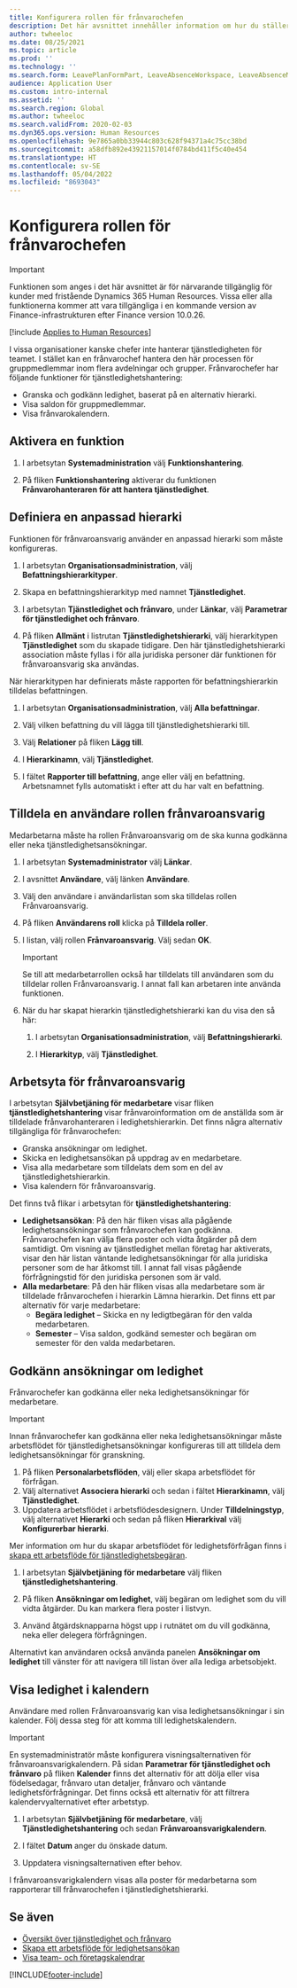 ```yaml
---
title: Konfigurera rollen för frånvarochefen
description: Det här avsnittet innehåller information om hur du ställer in rollen som frånvaroansvarig för hantering av tjänstledighet för medarbetare.
author: twheeloc
ms.date: 08/25/2021
ms.topic: article
ms.prod: ''
ms.technology: ''
ms.search.form: LeavePlanFormPart, LeaveAbsenceWorkspace, LeaveAbsenceManager
audience: Application User
ms.custom: intro-internal
ms.assetid: ''
ms.search.region: Global
ms.author: twheeloc
ms.search.validFrom: 2020-02-03
ms.dyn365.ops.version: Human Resources
ms.openlocfilehash: 9e7865a0bb33944c803c628f94371a4c75cc38bd
ms.sourcegitcommit: a58dfb892e43921157014f0784bd411f5c40e454
ms.translationtype: HT
ms.contentlocale: sv-SE
ms.lasthandoff: 05/04/2022
ms.locfileid: "8693043"
---
```

# <a name="configure-the-absence-manager-role"></a>Konfigurera rollen för frånvarochefen

>[!Important]
>Funktionen som anges i det här avsnittet är för närvarande tillgänglig för kunder med fristående Dynamics 365 Human Resources. Vissa eller alla funktionerna kommer att vara tillgängliga i en kommande version av Finance-infrastrukturen efter Finance version 10.0.26.

[!include [Applies to Human Resources](../includes/applies-to-hr.md)]

I vissa organisationer kanske chefer inte hanterar tjänstledigheten för teamet. I stället kan en frånvarochef hantera den här processen för gruppmedlemmar inom flera avdelningar och grupper. Frånvarochefer har följande funktioner för tjänstledighetshantering:

- Granska och godkänn ledighet, baserat på en alternativ hierarki.
- Visa saldon för gruppmedlemmar.
- Visa frånvarokalendern.

## <a name="turn-on-the-feature"></a>Aktivera en funktion

1. I arbetsytan **Systemadministration** välj **Funktionshantering**.

2. På fliken **Funktionshantering** aktiverar du funktionen **Frånvarohanteraren för att hantera tjänstledighet**.

## <a name="define-a-custom-hierarchy"></a>Definiera en anpassad hierarki

Funktionen för frånvaroansvarig använder en anpassad hierarki som måste konfigureras.

1. I arbetsytan **Organisationsadministration**, välj **Befattningshierarkityper**.

2. Skapa en befattningshierarkityp med namnet **Tjänstledighet**.

3. I arbetsytan **Tjänstledighet och frånvaro**, under **Länkar**, välj **Parametrar för tjänstledighet och frånvaro**.

4. På fliken **Allmänt** i listrutan **Tjänstledighetshierarki**, välj hierarkitypen **Tjänstledighet** som du skapade tidigare. Den här tjänstledighetshierarki association måste fyllas i för alla juridiska personer där funktionen för frånvaroansvarig ska användas.

När hierarkitypen har definierats måste rapporten för befattningshierarkin tilldelas befattningen.

1. I arbetsytan **Organisationsadministration**, välj **Alla befattningar**.

2. Välj vilken befattning du vill lägga till tjänstledighetshierarki till.

3. Välj **Relationer** på fliken **Lägg till**.

4. I **Hierarkinamn**, välj **Tjänstledighet**.

5. I fältet **Rapporter till befattning**, ange eller välj en befattning. Arbetsnamnet fylls automatiskt i efter att du har valt en befattning.

## <a name="assign-the-absence-manager-role-to-a-user"></a>Tilldela en användare rollen frånvaroansvarig

Medarbetarna måste ha rollen Frånvaroansvarig om de ska kunna godkänna eller neka tjänstledighetsansökningar.

1. I arbetsytan **Systemadministrator** välj **Länkar**.

2. I avsnittet **Användare**, välj länken **Användare**.

3. Välj den användare i användarlistan som ska tilldelas rollen Frånvaroansvarig.

4. På fliken **Användarens roll** klicka på **Tilldela roller**.

5. I listan, välj rollen **Frånvaroansvarig**. Välj sedan **OK**.

    > [!IMPORTANT]
    > Se till att medarbetarrollen också har tilldelats till användaren som du tilldelar rollen Frånvaroansvarig. I annat fall kan arbetaren inte använda funktionen.

6. När du har skapat hierarkin tjänstledighetshierarki kan du visa den så här:

    1. I arbetsytan **Organisationsadministration**, välj **Befattningshierarki**.
    
    2. I **Hierarkityp**, välj **Tjänstledighet**.

## <a name="absence-manager-workspace"></a>Arbetsyta för frånvaroansvarig

I arbetsytan **Självbetjäning för medarbetare** visar fliken **tjänstledighetshantering** visar frånvaroinformation om de anställda som är tilldelade frånvarohanteraren i ledighetshierarkin. Det finns några alternativ tillgängliga för frånvarochefen: 
 - Granska ansökningar om ledighet.</br>
 - Skicka en ledighetsansökan på uppdrag av en medarbetare.</br>
 - Visa alla medarbetare som tilldelats dem som en del av tjänstledighetshierarkin.</br>
 - Visa kalendern för frånvaroansvarig.</br>

Det finns två flikar i arbetsytan för **tjänstledighetshantering**:
 - **Ledighetsansökan**: På den här fliken visas alla pågående ledighetsansökningar som frånvarochefen kan godkänna. Frånvarochefen kan välja flera poster och vidta åtgärder på dem samtidigt. Om visning av tjänstledighet mellan företag har aktiverats, visar den här listan väntande ledighetsansökningar för alla juridiska personer som de har åtkomst till. I annat fall visas pågående förfrågningstid för den juridiska personen som är vald. </br>
 - **Alla medarbetare**: På den här fliken visas alla medarbetare som är tilldelade frånvarochefen i hierarkin Lämna hierarkin. Det finns ett par alternativ för varje medarbetare:
    - **Begära ledighet** – Skicka en ny ledigtbegäran för den valda medarbetaren.</br>
    - **Semester** – Visa saldon, godkänd semester och begäran om semester för den valda medarbetaren.</br>

## <a name="approve-time-off-requests"></a>Godkänn ansökningar om ledighet

Frånvarochefer kan godkänna eller neka ledighetsansökningar för medarbetare. 

> [!IMPORTANT]
> Innan frånvarochefer kan godkänna eller neka ledighetsansökningar måste arbetsflödet för tjänstledighetsansökningar konfigureras till att tilldela dem ledighetsansökningar för granskning.
>
> 1. På fliken **Personalarbetsflöden**, välj eller skapa arbetsflödet för förfrågan.
> 2. Välj alternativet **Associera hierarki** och sedan i fältet **Hierarkinamn**, välj **Tjänstledighet**.
> 3. Uppdatera arbetsflödet i arbetsflödesdesignern. Under **Tilldelningstyp**, välj alternativet **Hierarki** och sedan på fliken **Hierarkival** välj **Konfigurerbar hierarki**.
>
> Mer information om hur du skapar arbetsflödet för ledighetsförfrågan finns i [skapa ett arbetsflöde för tjänstledighetsbegäran](hr-leave-and-absence-workflow.md).

1. I arbetsytan **Självbetjäning för medarbetare** välj fliken **tjänstledighetshantering**.

2. På fliken **Ansökningar om ledighet**, välj begäran om ledighet som du vill vidta åtgärder. Du kan markera flera poster i listvyn.

3. Använd åtgärdsknapparna högst upp i rutnätet om du vill godkänna, neka eller delegera förfrågningen. 

Alternativt kan användaren också använda panelen **Ansökningar om ledighet** till vänster för att navigera till listan över alla lediga arbetsobjekt. 

## <a name="view-time-off-in-the-calendar"></a>Visa ledighet i kalendern

Användare med rollen Frånvaroansvarig kan visa ledighetsansökningar i sin kalender. Följ dessa steg för att komma till ledighetskalendern.

> [!IMPORTANT]
> En systemadministratör måste konfigurera visningsalternativen för frånvaroansvarigkalendern. På sidan **Parametrar för tjänstledighet och frånvaro** på fliken **Kalender** finns det alternativ för att dölja eller visa födelsedagar, frånvaro utan detaljer, frånvaro och väntande ledighetsförfrågningar. Det finns också ett alternativ för att filtrera kalendervyalternativet efter arbetstyp.

1. I arbetsytan **Självbetjäning för medarbetare**, välj **Tjänstledighetshantering** och sedan **Frånvaroansvarigkalendern**.

2. I fältet **Datum** anger du önskade datum.

3. Uppdatera visningsalternativen efter behov.

I frånvaroansvarigkalendern visas alla poster för medarbetarna som rapporterar till frånvarochefen i tjänstledighetshierarki.

## <a name="see-also"></a>Se även

- [Översikt över tjänstledighet och frånvaro](hr-leave-and-absence-overview.md)
- [Skapa ett arbetsflöde för ledighetsansökan](hr-leave-and-absence-workflow.md)
- [Visa team- och företagskalendrar](hr-employee-self-service-calendar.md)

[!INCLUDE[footer-include](../includes/footer-banner.md)]
